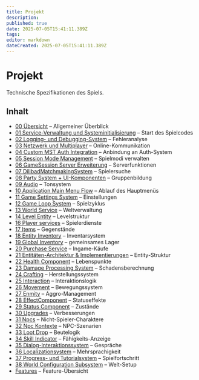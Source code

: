 ```yaml
---
title: Projekt
description:
published: true
date: 2025-07-05T15:41:11.389Z
tags:
editor: markdown
dateCreated: 2025-07-05T15:41:11.389Z
---
```


# Projekt

Technische Spezifikationen des Spiels.

## Inhalt
- [00 Übersicht](00%20Übersicht.md) – Allgemeiner Überblick
- [01 Service-Verwaltung und Systeminitialisierung](01%20Service-Verwaltung%20und%20Systeminitialisierung.md) – Start des Spielcodes
- [02 Logging- und Debugging-System](02%20Logging-%20und%20Debugging-System.md) – Fehleranalyse
- [03 Netzwerk und Multiplayer](03%20Netzwerk%20und%20Multiplayer.md) – Online-Kommunikation
- [04 Custom MST Auth Integration](04%20Custom%20MST%20Auth%20Integration.md) – Anbindung an Auth-System
- [05 Session Mode Management](05%20Session%20Mode%20Management.md) – Spielmodi verwalten
- [06 GameSession Server Erweiterung](06%20GameSession%20Server%20Erweiterung.md) – Serverfunktionen
- [07 DilibadMatchmakingSystem](07%20DilibadMatchmakingSystem.md) – Spielersuche
- [08 Party System + UI-Komponenten](08%20Party%20System%20%28MST%20Erweiterung%29%20+%20UI-Komponenten.md) – Gruppenbildung
- [09 Audio](09%20Audio.md) – Tonsystem
- [10 Application Main Menu Flow](10%20Application%20Main%20Menu%20Flow.md) – Ablauf des Hauptmenüs
- [11 Game Settings System](11%20Game%20Settings%20System.md) – Einstellungen
- [12 Game Loop System](12%20Game%20Loop%20System.md) – Spielzyklus
- [13 World Service](13%20World%20Service.md) – Weltverwaltung
- [14 Level Entity](14%20Level%20Entity.md) – Levelstruktur
- [16 Player services](16%20Player%20services.md) – Spielerdienste
- [17 Items](17%20Items.md) – Gegenstände
- [18 Entity Inventory](18%20Entity%20Inventory.md) – Inventarsystem
- [19 Global Inventory](19%20Global%20Inventory.md) – gemeinsames Lager
- [20 Purchase Service](20%20Purchase%20Service.md) – Ingame-Käufe
- [21 Entitäten-Architektur & Implementierungen](21%20Entitäten-Architektur%20&%20Implementierungen.md) – Entity-Struktur
- [22 Health Component](22%20Health%20Component.md) – Lebenspunkte
- [23 Damage Processing System](23%20Damage%20Processing%20System.md) – Schadensberechnung
- [24 Crafting](24%20Crafting.md) – Herstellungssystem
- [25 Interaction](25%20Interaction.md) – Interaktionslogik
- [26 Movement](26%20Movement.md) – Bewegungssystem
- [27 Enmity](27%20Enmity.md) – Aggro-Management
- [28 EffectComponent](28%20EffectComponent.md) – Statuseffekte
- [29 Status Component](29%20Status%20Component.md) – Zustände
- [30 Upgrades](30%20Upgrades.md) – Verbesserungen
- [31 Npcs](31%20Npcs.md) – Nicht-Spieler-Charaktere
- [32 Npc Kontexte](32%20Npc%20Kontexte.md) – NPC-Szenarien
- [33 Loot Drop](33%20Loot%20Drop.md) – Beutelogik
- [34 Skill Indicator](34%20Skill%20Indicator.md) – Fähigkeits-Anzeige
- [35 Dialog-Interaktionssystem](35%20Dialog-Interaktionssystem.md) – Gespräche
- [36 Localizationsystem](36%20Localization­system.md) – Mehrsprachigkeit
- [37 Progress- und Tutorialsystem](37%20Progress‑%20und%20Tutorialsystem.md) – Spielfortschritt
- [38 World Configuration Subsystem](38%20World%20Configuration%20Subsystem.md) – Welt-Setup
- [Features](features/README.md) – Feature-Übersicht

